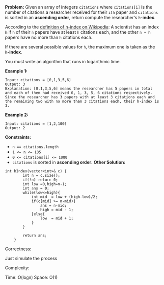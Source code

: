 **Problem:**
Given an array of integers `citations` where `citations[i]` is the number of citations a researcher received for their `ith` paper and `citations` is sorted in an **ascending order**, return compute the researcher's `h`**-index**.

According to the [definition of h-index on Wikipedia](https://en.wikipedia.org/wiki/H-index): A scientist has an index `h` if `h` of their `n` papers have at least `h` citations each, and the other `n − h` papers have no more than `h` citations each.

If there are several possible values for `h`, the maximum one is taken as the `h`**-index**.

You must write an algorithm that runs in logarithmic time.

 

**Example 1:**

```
Input: citations = [0,1,3,5,6]
Output: 3
Explanation: [0,1,3,5,6] means the researcher has 5 papers in total and each of them had received 0, 1, 3, 5, 6 citations respectively.
Since the researcher has 3 papers with at least 3 citations each and the remaining two with no more than 3 citations each, their h-index is 3.
```

**Example 2:**

```
Input: citations = [1,2,100]
Output: 2
```

 

**Constraints:**

- `n == citations.length`
- `1 <= n <= 105`
- `0 <= citations[i] <= 1000`
- `citations` is sorted in **ascending order**.
**Other Solution:**
```
int hIndex(vector<int>& c) {
        int n = c.size();
        if(!n) return 0;
        int low =0,high=n-1;
        int ans = 0;
        while(low<=high){
            int mid  = low + (high-low)/2;
            if(c[mid] >= n-mid){
                ans = n-mid;
                high = mid - 1;
            }else{
                low  = mid + 1;
            }
        }
        
        return ans;
	}
```
Correctness:

Just simulate the process

Complexity:

Time: O(logn)
Space: O(1)